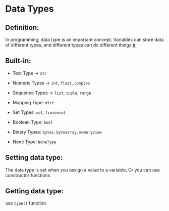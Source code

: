 # Data Types

## Definition:

In programming, data type is an important concept.
Variables can store data of different types, and different types can do different things.[#](https://launchschool.com/books/ruby/read/variables)

## Built-in:

+ Text Type -> `str`

+ Numeric Types -> `int`, `float`, `complex`

+ Sequence Types ->	`list`, `tuple`, `range`

+ Mapping Type:	`dict`

+ Set Types:	`set`, `frozenset`

+ Boolean Type:	`bool`

+ Binary Types:	`bytes`, `bytearray`, `memoryview`

+ None Type: `NoneType`

## Setting data type:

The data type is set when you assign a value to a variable,
Or you can use constructor functions

## Getting data type: 

use `type()` function

